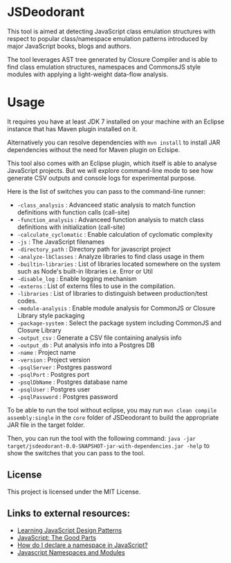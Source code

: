 # JSDeodorant

This tool is aimed at detecting JavaScript class emulation structures with respect to popular class/namespace emulation patterns introduced by major JavaScript books, blogs and authors.

The tool leverages AST tree generated by Closure Compiler and is able to find class emulation structures, namespaces and CommonsJS style modules with applying a light-weight data-flow analysis. 

# Usage
It requires you have at least JDK 7 installed on your machine with an Eclipse instance that has Maven plugin installed on it.

Alternatively you can resolve dependencies with `mvn install` to install JAR dependencies without the need for Maven plugin on Eclsipe.

This tool also comes with an Eclipse plugin, which itself is able to analyse JavaScript projects. But we will explore command-line mode to see how generate CSV outputs and console logs for experimental purpose.

Here is the list of switches you can pass to the command-line runner:

+ `-class_analysis`             : Advanceed static analysis to match function definitions with function calls (call-site)
+ `-function_analysis`          : Advanceed function analysis to match class definitions with initialization (call-site)
+ `-calculate_cyclomatic`       : Enable calculation of cyclomatic complexity
+ `-js`                         : The JavaScript filenames
+ `-directory_path`       	     : Directory path for javascript project
+ `-analyze-lbClasses`          : Analyze libraries to find class usage in them
+ `-builtin-libraries` 	    	 : List of libraries located somewhere on the system such as Node's built-in libraries i.e. Error or Util
+ `-disable_log`                : Enable logging mechanism
+ `-externs`          		    	 : List of externs files to use in the compilation.
+ `-libraries`                  : List of libraries to distinguish between production/test codes.
+ `-module-analysis`            : Enable module analysis for CommonJS or Closure Library style packaging
+ `-package-system`             : Select the package system including CommonJS and Closure Library
+ `-output_csv`                 : Generate a CSV file containing analysis info
+ `-output_db`                  : Put analysis info into a Postgres DB
+ `-name`                       : Project name
+ `-version`                    : Project version
+ `-psqlServer`                 : Postgres password
+ `-psqlPort`                   : Postgres port
+ `-psqlDbName`                 : Postgres database name
+ `-psqlUser`                   : Postgres user
+ `-psqlPassword`               : Postgres password

To be able to run the tool without eclipse, you may run `mvn clean compile assembly:single` in the `core` folder of JSDeodorant to build the appropriate JAR file in the target folder.

Then, you can run the tool with the following command:
`java -jar target/jsdeodorant-0.0-SNAPSHOT-jar-with-dependencies.jar -help` to show the switches that you can pass to the tool.

## License
This project is licensed under the MIT License.

## Links to external resources:
* [Learning JavaScript Design Patterns][1]
* [JavaScript: The Good Parts][2]
* [How do I declare a namespace in JavaScript?][3]
* [Javascript Namespaces and Modules][4]

[1]: http://shop.oreilly.com/product/0636920025832.do
[2]: http://shop.oreilly.com/product/9780596517748.do
[3]: http://stackoverflow.com/questions/881515/how-do-i-declare-a-namespace-in-javascript.
[4]: https://www.kenneth-truyers.net/2013/04/27/javascript-namespaces-and-modules/

